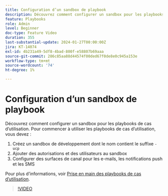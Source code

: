 ```yaml
---
title: Configuration d’un sandbox de playbook
description: Découvrez comment configurer un sandbox pour les playbooks de cas d’utilisation.
feature: Playbooks
role: Admin
level: Beginner
doc-type: Feature Video
duration: 355
last-substantial-update: 2024-01-27T00:00:00Z
jira: KT-14074
exl-id: 4b231a49-5df8-4bad-800f-e58807b69aaa
source-git-commit: 286c85aa88d44574f00ded67f0de8e0c945a153e
workflow-type: tm+mt
source-wordcount: '74'
ht-degree: 1%

---
```


# Configuration d’un sandbox de playbook

Découvrez comment configurer un sandbox pour les playbooks de cas d’utilisation. Pour commencer à utiliser les playbooks de cas d’utilisation, vous devez :

1. Créez un sandbox de développement dont le nom contient le suffixe `-ucp`
1. Ajouter des autorisations et des utilisateurs au sandbox
1. Configurer des surfaces de canal pour les e-mails, les notifications push et les SMS

Pour plus d’informations, voir [Prise en main des playbooks de cas d’utilisation](https://experienceleague.adobe.com/docs/experience-platform/use-case-playbooks/playbooks/get-started.html?lang=fr).

>[!VIDEO](https://video.tv.adobe.com/v/3449828/?learn=on&enablevpops&captions=fre_fr)
